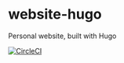 # website-hugo
Personal website, built with Hugo

[![CircleCI](https://circleci.com/gh/aagnone3/website-hugo.svg?style=svg)](https://circleci.com/gh/aagnone3/website-hugo)
